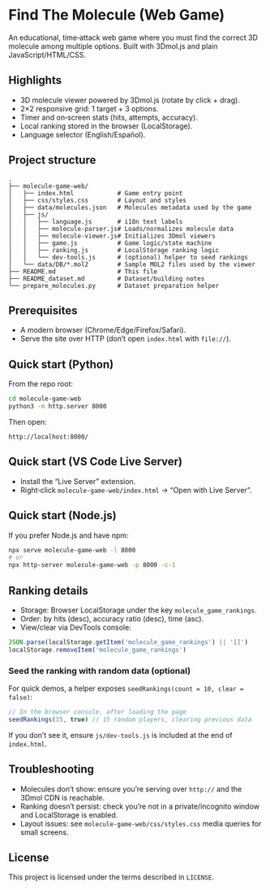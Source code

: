 # Find The Molecule (Web Game)

An educational, time‑attack web game where you must find the correct 3D molecule among multiple options. Built with 3Dmol.js and plain JavaScript/HTML/CSS.

## Highlights
- 3D molecule viewer powered by 3Dmol.js (rotate by click + drag).
- 2×2 responsive grid: 1 target + 3 options.
- Timer and on‑screen stats (hits, attempts, accuracy).
- Local ranking stored in the browser (LocalStorage).
- Language selector (English/Español).

## Project structure
```
.
├── molecule-game-web/
│   ├── index.html            # Game entry point
│   ├── css/styles.css        # Layout and styles
│   ├── data/molecules.json   # Molecules metadata used by the game
│   ├── js/
│   │   ├── language.js       # i18n text labels
│   │   ├── molecule-parser.js# Loads/normalizes molecule data
│   │   ├── molecule-viewer.js# Initializes 3Dmol viewers
│   │   ├── game.js           # Game logic/state machine
│   │   ├── ranking.js        # LocalStorage ranking logic
│   │   └── dev-tools.js      # (optional) helper to seed rankings
│   └── data/DB/*.mol2        # Sample MOL2 files used by the viewer
├── README.md                 # This file
├── README_dataset.md         # Dataset/building notes
└── prepare_molecules.py      # Dataset preparation helper
```

## Prerequisites
- A modern browser (Chrome/Edge/Firefox/Safari).
- Serve the site over HTTP (don’t open `index.html` with `file://`).

## Quick start (Python)
From the repo root:

```bash
cd molecule-game-web
python3 -m http.server 8000
```

Then open:

```
http://localhost:8000/
```

## Quick start (VS Code Live Server)
- Install the “Live Server” extension.
- Right‑click `molecule-game-web/index.html` → “Open with Live Server”.

## Quick start (Node.js)
If you prefer Node.js and have npm:

```bash
npx serve molecule-game-web -l 8000
# or
npx http-server molecule-game-web -p 8000 -c-1
```

## Ranking details
- Storage: Browser LocalStorage under the key `molecule_game_rankings`.
- Order: by hits (desc), accuracy ratio (desc), time (asc).
- View/clear via DevTools console:

```js
JSON.parse(localStorage.getItem('molecule_game_rankings') || '[]')
localStorage.removeItem('molecule_game_rankings')
```

### Seed the ranking with random data (optional)
For quick demos, a helper exposes `seedRankings(count = 10, clear = false)`:

```js
// In the browser console, after loading the page
seedRankings(15, true) // 15 random players, clearing previous data
```

If you don’t see it, ensure `js/dev-tools.js` is included at the end of `index.html`.

## Troubleshooting
- Molecules don’t show: ensure you’re serving over `http://` and the 3Dmol CDN is reachable.
- Ranking doesn’t persist: check you’re not in a private/incognito window and LocalStorage is enabled.
- Layout issues: see `molecule-game-web/css/styles.css` media queries for small screens.

## License
This project is licensed under the terms described in `LICENSE`.